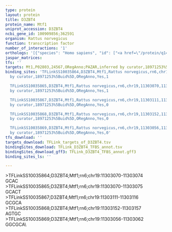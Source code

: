 ```yaml
---
type: protein
layout: protein
title: D3ZBT4
protein_name: Mtf1
uniprot_accession: D3ZBT4
ncbi_gene_id: 100909856;362591
organism: Rattus norvegicus
function: transcription factor
number_of_interactions: '1'
orthologs: '[{"species": "Homo sapiens", "id": ["<a href=\"/protein/q14872\">Q14872</a>"]}, {"species": "Mus musculus", "id": ["<a href=\"/protein/q07243\">Q07243</a>"]}]'
jaspar_matrices: 
tfs: ''
targets: Mt1,P02803,24567,ORegAnno;PAZAR,inferred by curator,18971253%5Buid%5D+OR+26578589%5Buid%5D,No
binding_sites: 'TFLinkSS10035864,D3ZBT4,Mtf1,Rattus norvegicus,rn6,chr19,11303070,11303074,-,rn6&position=chr19:11303070-11303074,inferred
  by curator,18971253%5Buid%5D,ORegAnno,Yes,1

  TFLinkSS10035865,D3ZBT4,Mtf1,Rattus norvegicus,rn6,chr19,11303070,11303075,-,rn6&position=chr19:11303070-11303075,inferred
  by curator,18971253%5Buid%5D,ORegAnno,Yes,1

  TFLinkSS10035867,D3ZBT4,Mtf1,Rattus norvegicus,rn6,chr19,11303111,11303116,-,rn6&position=chr19:11303111-11303116,inferred
  by curator,18971253%5Buid%5D,ORegAnno,Yes,0

  TFLinkSS10035868,D3ZBT4,Mtf1,Rattus norvegicus,rn6,chr19,11303152,11303157,-,rn6&position=chr19:11303152-11303157,inferred
  by curator,18971253%5Buid%5D,ORegAnno,Yes,0

  TFLinkSS10035869,D3ZBT4,Mtf1,Rattus norvegicus,rn6,chr19,11303056,11303062,-,rn6&position=chr19:11303056-11303062,inferred
  by curator,18971253%5Buid%5D,ORegAnno,Yes,0'
tfs_download: ''
targets_download: TFLink_targets_of_D3ZBT4.tsv
bindingSites_download: TFLink_D3ZBT4_TFBS_annot.tsv
bindingSites_download_gff3: TFLink_D3ZBT4_TFBS_annot.gff3
binding_sites_ls: ''

---
```

\>TFLinkSS10035864;D3ZBT4;Mtf1;rn6;chr19:11303070-11303074\GCAC\\>TFLinkSS10035865;D3ZBT4;Mtf1;rn6;chr19:11303070-11303075\GCACT\\>TFLinkSS10035867;D3ZBT4;Mtf1;rn6;chr19:11303111-11303116\GCGCA\\>TFLinkSS10035868;D3ZBT4;Mtf1;rn6;chr19:11303152-11303157\AGTGC\\>TFLinkSS10035869;D3ZBT4;Mtf1;rn6;chr19:11303056-11303062\GGCGCA\